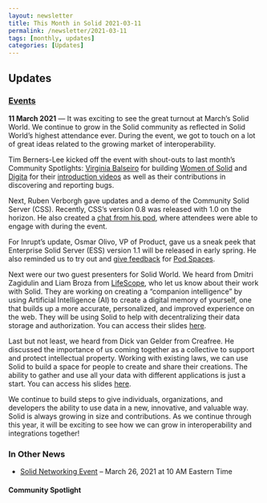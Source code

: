 ```yaml
---
layout: newsletter
title: This Month in Solid 2021-03-11
permalink: /newsletter/2021-03-11
tags: [monthly, updates]
categories: [Updates]
---
```


## Updates

### [Events](https://solidproject.org/events)

**11 March 2021** — It was exciting to see the great turnout at March’s Solid World. We continue to grow in the Solid community as reflected in Solid World’s highest attendance ever. During the event, we got to touch on a lot of great ideas related to the growing market of interoperability. 

Tim Berners-Lee kicked off the event with shout-outs to last month’s Community Spotlights: [Virginia Balseiro](https://www.virginiabalseiro.com/) for building [Women of Solid](https://www.womenofsolid.org/) and [Digita](https://www.digita.ai/) for their [introduction videos](https://www.youtube.com/channel/UCA22hu-0VEHt5tCc7jad74g) as well as their contributions in discovering and reporting bugs.

Next, Ruben Verborgh gave updates and a demo of the Community Solid Server (CSS). Recently, CSS’s version 0.8 was released with 1.0 on the horizon. He also created a [chat from his pod](https://css.verborgh.org/public/2021/Solid%20World/Chat/), where attendees were able to engage with during the event. 

For Inrupt’s update, Osmar Olivo, VP of Product, gave us a sneak peek that  Enterprise Solid Server (ESS) version 1.1 will be released in early spring. He also reminded us to try out and [give feedback](https://inrupt.atlassian.net/servicedesk/customer/portal/7) for [Pod Spaces](https://signup.pod.inrupt.com/).  

Next were our two guest presenters for Solid World. We heard from Dmitri Zagidulin and Liam Broza from [LifeScope](https://lifescope.io/), who let us know about their work with Solid. They are working on creating a “companion intelligence” by using Artificial Intelligence (AI) to create a digital memory of yourself, one that builds up a more accurate, personalized, and improved experience on the web. They will be using Solid to help with decentralizing their data storage and authorization. You can access their slides [here](https://docs.google.com/presentation/d/1vg9y_o0KtaC1j9w6yxpukEeoOsdbMCQa2zh1hQO2pYw).  

Last but not least, we heard from Dick van Gelder from Creafree. He discussed the importance of us coming together as a collective to support and protect intellectual property. Working with existing laws, we can use Solid to build a space for people to create and share their creations. The ability to gather and use all your data with different applications is just a start. You can access his slides [here](https://ln2.sync.com/dl/53b6274d0/fcs466su-bs8bgykx-hkfmpz2a-rmwamczt/view/default/9895814900003). 

We continue to build steps to give individuals, organizations, and developers the ability to use data in a new, innovative, and valuable way. Solid is always growing in size and contributions. As we continue through this year, it will be exciting to see how we can grow in interoperability and integrations together!

 
### In Other News

* [Solid Networking Event](https://jackson.solidcommunity.net/public/solid-networking/03-2021.html) – March 26, 2021 at 10 AM Eastern Time

#### Community Spotlight

